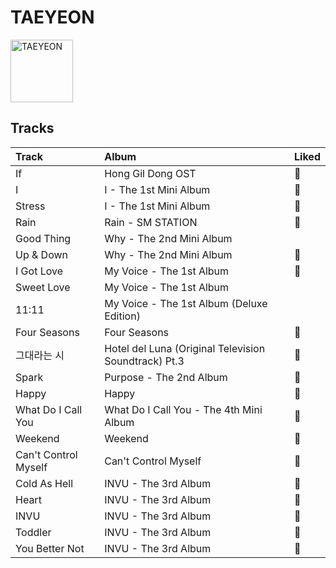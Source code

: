 
# TAEYEON


<img src="https://i.scdn.co/image/ab6761610000e5eb916392fe8c66d0c993657b6d" alt="TAEYEON" width="100" />

## Tracks

| Track                | Album                                                | Liked   |
|:---------------------|:-----------------------------------------------------|:--------|
| If                   | Hong Gil Dong OST                                    | 💚       |
| I                    | I - The 1st Mini Album                               | 💚       |
| Stress               | I - The 1st Mini Album                               | 💚       |
| Rain                 | Rain - SM STATION                                    | 💚       |
| Good Thing           | Why - The 2nd Mini Album                             |         |
| Up & Down            | Why - The 2nd Mini Album                             | 💚       |
| I Got Love           | My Voice - The 1st Album                             | 💚       |
| Sweet Love           | My Voice - The 1st Album                             |         |
| 11:11                | My Voice - The 1st Album (Deluxe Edition)            |         |
| Four Seasons         | Four Seasons                                         | 💚       |
| 그대라는 시               | Hotel del Luna (Original Television Soundtrack) Pt.3 | 💚       |
| Spark                | Purpose - The 2nd Album                              | 💚       |
| Happy                | Happy                                                | 💚       |
| What Do I Call You   | What Do I Call You - The 4th Mini Album              | 💚       |
| Weekend              | Weekend                                              | 💚       |
| Can't Control Myself | Can't Control Myself                                 | 💚       |
| Cold As Hell         | INVU - The 3rd Album                                 | 💚       |
| Heart                | INVU - The 3rd Album                                 | 💚       |
| INVU                 | INVU - The 3rd Album                                 | 💚       |
| Toddler              | INVU - The 3rd Album                                 | 💚       |
| You Better Not       | INVU - The 3rd Album                                 | 💚       |